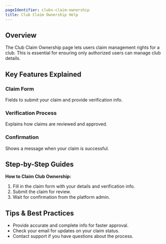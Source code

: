 ```yaml
---
pageIdentifier: clubs-claim-ownership
title: Club Claim Ownership Help
---
```


## Overview
The Club Claim Ownership page lets users claim management rights for a club. This is essential for ensuring only authorized users can manage club details.

## Key Features Explained
### Claim Form
Fields to submit your claim and provide verification info.

### Verification Process
Explains how claims are reviewed and approved.

### Confirmation
Shows a message when your claim is successful.

## Step-by-Step Guides
**How to Claim Club Ownership:**
1. Fill in the claim form with your details and verification info.
2. Submit the claim for review.
3. Wait for confirmation from the platform admin.

## Tips & Best Practices
- Provide accurate and complete info for faster approval.
- Check your email for updates on your claim status.
- Contact support if you have questions about the process.
